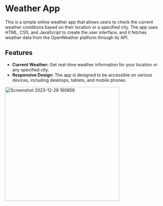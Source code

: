 # Weather App

This is a simple online weather app that allows users to check the current weather conditions based on their location or a specified city. 
The app uses HTML, CSS, and JavaScript to create the user interface, and it fetches weather data from the OpenWeather platform through its API.

## Features

- **Current Weather:** Get real-time weather information for your location or any specified city.
- **Responsive Design:** The app is designed to be accessible on various devices, including desktops, tablets, and mobile phones.

<img width="374" alt="Screenshot 2023-12-28 160856" src="https://github.com/ankitadhakad/Weather-App/assets/93987344/509ceb4d-e9be-4144-bfb7-8ea947549d07">
